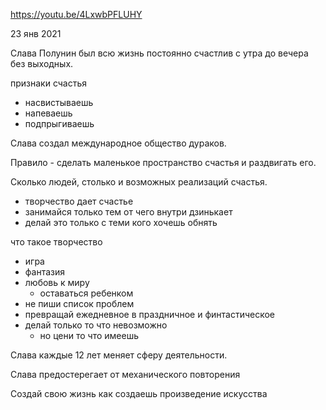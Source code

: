 https://youtu.be/4LxwbPFLUHY

23 янв 2021

Слава Полунин был всю жизнь постоянно счастлив с утра до вечера без выходных.

признаки счастья
- насвистываешь
- напеваешь
- подпрыгиваешь

Слава создал международное общество дураков. 

Правило - сделать маленькое пространство счастья и раздвигать его.

Сколько людей, столько и возможных реализаций счастья.

- творчество дает счастье
- занимайся только тем от чего внутри дзинькает
- делай это только с теми кого хочешь обнять

что такое творчество
- игра
- фантазия
- любовь к миру
	- оставаться ребенком
- не пиши список проблем
- превращай ежедневное в праздничное и финтастическое
- делай только то что невозможно
	- но цени то что имеешь

Слава каждые 12 лет меняет сферу деятельности.

Слава предостерегает от механического повторения

Создай свою жизнь как создаешь произведение искусства
